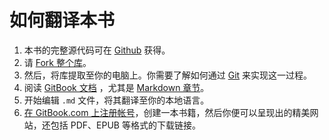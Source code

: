 # 如何翻译本书

1. 本书的完整源代码可在 [Github](https://github.com/zhanbai/data-structure-and-algorithms-in-php.git) 获得。
2. 请 [Fork 整个库](https://help.github.com/articles/fork-a-repo)。
3. 然后，将库提取至你的电脑上。你需要了解如何通过 [Git](http://www.git-scm.com) 来实现这一过程。
4. 阅读 [GitBook 文档](https://help.gitbook.com) ，尤其是 [Markdown 章节](https://help.gitbook.com/format/markdown.html)。
5. 开始编辑 `.md` 文件，将其翻译至你的本地语言。
6. [在 GitBook.com 上注册帐号](https://www.gitbook.com)，创建一本书籍，然后你便可以呈现出的精美网站，还包括 PDF、EPUB 等格式的下载链接。
